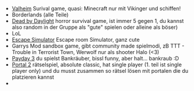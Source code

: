 - [Valheim](https://store.steampowered.com/app/892970/Valheim/) Surival game, quasi: Minecraft nur mit Vikinger und schiffen!
- Borderlands (alle Teile)
- [Dead by Daylight](https://store.steampowered.com/app/381210/Dead_by_Daylight/) horror survival game, ist immer 5 gegen 1, du kannst also random in der Gruppe als "gute" spielen oder alleine als böser)
- LoL
- [Escape Simulator](https://store.steampowered.com/app/1435790/Escape_Simulator/) Escape room Simulator, ganz cute
- Garrys Mod sandbox game, gibt community made spielmodi, zB TTT - Trouble in Terrorist Town, Werwolf nur als shooter Halo (<3)
- [Payday 3](https://store.steampowered.com/app/1272080/PAYDAY_3/) du spielst Bankräuber, bissl funny, aber halt... bankraub :D
- [Portal 2](https://store.steampowered.com/app/620/Portal_2/) rätselspiel, absolute classic, hat single player (1. teil ist single player only) und du musst zusammen so rätsel lösen mit portalen die du platzieren kannst
- 
